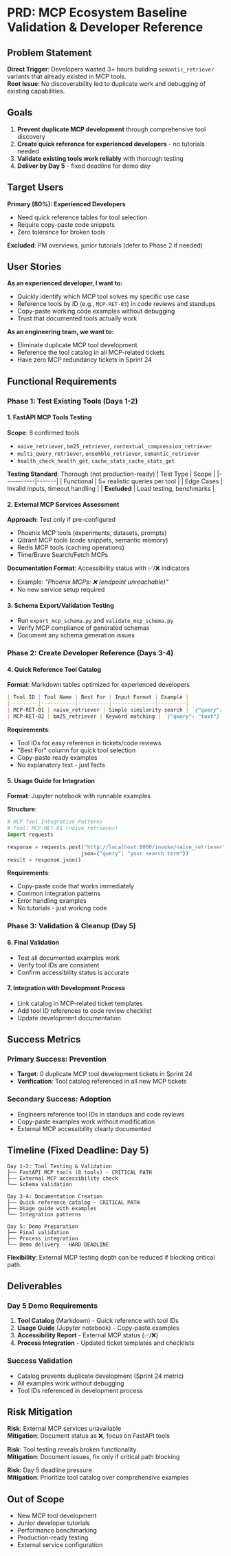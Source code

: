 # PRD: MCP Ecosystem Baseline Validation & Developer Reference

## Problem Statement

**Direct Trigger**: Developers wasted 3+ hours building `semantic_retriever` variants that already existed in MCP tools.  
**Root Issue**: No discoverability led to duplicate work and debugging of existing capabilities.

## Goals

1. **Prevent duplicate MCP development** through comprehensive tool discovery
2. **Create quick reference for experienced developers** - no tutorials needed
3. **Validate existing tools work reliably** with thorough testing
4. **Deliver by Day 5** - fixed deadline for demo day

## Target Users

**Primary (80%): Experienced Developers**
- Need quick reference tables for tool selection  
- Require copy-paste code snippets  
- Zero tolerance for broken tools  

**Excluded**: PM overviews, junior tutorials (defer to Phase 2 if needed)

## User Stories

**As an experienced developer, I want to:**
- Quickly identify which MCP tool solves my specific use case
- Reference tools by ID (e.g., `MCP-RET-03`) in code reviews and standups
- Copy-paste working code examples without debugging
- Trust that documented tools actually work

**As an engineering team, we want to:**
- Eliminate duplicate MCP tool development
- Reference the tool catalog in all MCP-related tickets
- Have zero MCP redundancy tickets in Sprint 24

## Functional Requirements

### Phase 1: Test Existing Tools (Days 1-2)

#### 1. FastAPI MCP Tools Testing
**Scope**: 8 confirmed tools
- `naive_retriever`, `bm25_retriever`, `contextual_compression_retriever`  
- `multi_query_retriever`, `ensemble_retriever`, `semantic_retriever`
- `health_check_health_get`, `cache_stats_cache_stats_get`

**Testing Standard**: Thorough (not production-ready)
| Test Type | Scope |
|-----------|-------|
| Functional | 5+ realistic queries per tool |
| Edge Cases | Invalid inputs, timeout handling |
| **Excluded** | Load testing, benchmarks |

#### 2. External MCP Services Assessment
**Approach**: Test only if pre-configured
- Phoenix MCP tools (experiments, datasets, prompts)
- Qdrant MCP tools (code snippets, semantic memory)  
- Redis MCP tools (caching operations)
- Time/Brave Search/Fetch MCPs

**Documentation Format**: Accessibility status with ✅/❌ indicators
- Example: *"Phoenix MCPs: ❌ (endpoint unreachable)"*
- No new service setup required

#### 3. Schema Export/Validation Testing
- Run `export_mcp_schema.py` and `validate_mcp_schema.py`
- Verify MCP compliance of generated schemas
- Document any schema generation issues

### Phase 2: Create Developer Reference (Days 3-4)

#### 4. Quick Reference Tool Catalog
**Format**: Markdown tables optimized for experienced developers

```markdown
| Tool ID | Tool Name | Best For | Input Format | Example |
|---------|-----------|----------|--------------|---------|
| MCP-RET-01 | naive_retriever | Simple similarity search | `{"query": "text"}` | `{"query": "machine learning"}` |
| MCP-RET-02 | bm25_retriever | Keyword matching | `{"query": "text"}` | `{"query": "neural networks"}` |
```

**Requirements**:
- Tool IDs for easy reference in tickets/code reviews
- "Best For" column for quick tool selection
- Copy-paste ready examples
- No explanatory text - just facts

#### 5. Usage Guide for Integration
**Format**: Jupyter notebook with runnable examples

**Structure**:
```python
# MCP Tool Integration Patterns
# Tool: MCP-RET-01 (naive_retriever)
import requests

response = requests.post("http://localhost:8000/invoke/naive_retriever", 
                        json={"query": "your search term"})
result = response.json()
```

**Requirements**:
- Copy-paste code that works immediately
- Common integration patterns
- Error handling examples
- No tutorials - just working code

### Phase 3: Validation & Cleanup (Day 5)

#### 6. Final Validation
- Test all documented examples work
- Verify tool IDs are consistent
- Confirm accessibility status is accurate

#### 7. Integration with Development Process
- Link catalog in MCP-related ticket templates
- Add tool ID references to code review checklist
- Update development documentation

## Success Metrics

### Primary Success: Prevention
- **Target**: 0 duplicate MCP tool development tickets in Sprint 24
- **Verification**: Tool catalog referenced in all new MCP tickets

### Secondary Success: Adoption  
- Engineers reference tool IDs in standups and code reviews
- Copy-paste examples work without modification
- External MCP accessibility clearly documented

## Timeline (Fixed Deadline: Day 5)

```
Day 1-2: Tool Testing & Validation
├── FastAPI MCP tools (8 tools) - CRITICAL PATH
├── External MCP accessibility check
└── Schema validation

Day 3-4: Documentation Creation  
├── Quick reference catalog - CRITICAL PATH
├── Usage guide with examples
└── Integration patterns

Day 5: Demo Preparation
├── Final validation
├── Process integration
└── Demo delivery - HARD DEADLINE
```

**Flexibility**: External MCP testing depth can be reduced if blocking critical path.

## Deliverables

### Day 5 Demo Requirements
1. **Tool Catalog** (Markdown) - Quick reference with tool IDs
2. **Usage Guide** (Jupyter notebook) - Copy-paste examples  
3. **Accessibility Report** - External MCP status (✅/❌)
4. **Process Integration** - Updated ticket templates and checklists

### Success Validation
- Catalog prevents duplicate development (Sprint 24 metric)
- All examples work without debugging
- Tool IDs referenced in development process

## Risk Mitigation

**Risk**: External MCP services unavailable  
**Mitigation**: Document status as ❌, focus on FastAPI tools

**Risk**: Tool testing reveals broken functionality  
**Mitigation**: Document issues, fix only if critical path blocking

**Risk**: Day 5 deadline pressure  
**Mitigation**: Prioritize tool catalog over comprehensive examples

## Out of Scope

- New MCP tool development
- Junior developer tutorials  
- Performance benchmarking
- Production-ready testing
- External service configuration 
